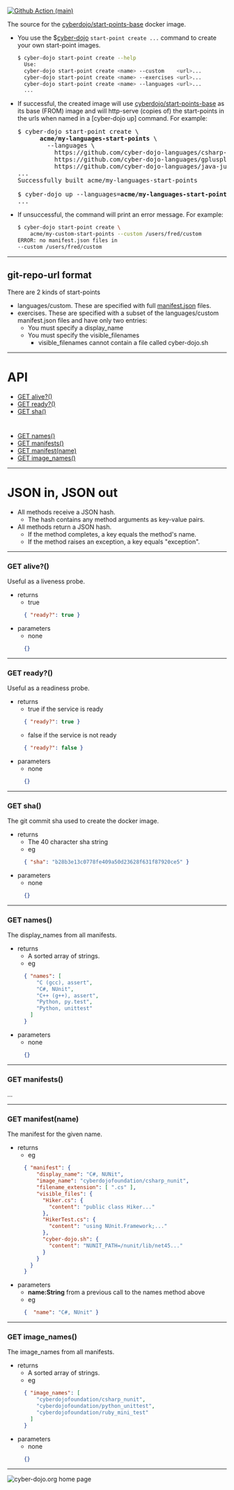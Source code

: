 
[![Github Action (main)](https://github.com/cyber-dojo/start-points-base/actions/workflows/main.yml/badge.svg)](https://github.com/cyber-dojo/start-points-base/actions)

The source for the [cyberdojo/start-points-base](https://hub.docker.com/r/cyberdojo/start-points-base) docker image.

* You use the $[cyber-dojo](https://github.com/cyber-dojo/commander/blob/master/cyber-dojo) ```start-point create ...``` command to create your own start-point images.
  ```bash
  $ cyber-dojo start-point create --help
    Use:
    cyber-dojo start-point create <name> --custom    <url>...
    cyber-dojo start-point create <name> --exercises <url>...
    cyber-dojo start-point create <name> --languages <url>...
    ...
  ```

* If successful, the created image <name> will use [cyberdojo/start-points-base](https://hub.docker.com/r/cyberdojo/start-points-base) as its base (FROM) image and will http-serve (copies of) the start-points in the urls when named in a [cyber-dojo up] command. For example:
  <pre>
  $ cyber-dojo start-point create \
        <b>acme/my-languages-start-points</b> \
          --languages \
            https://github.com/cyber-dojo-languages/csharp-nunit             \
            https://github.com/cyber-dojo-languages/gplusplus-googlemock.git \
            https://github.com/cyber-dojo-languages/java-junit.git
  ...
  Successfully built acme/my-languages-start-points

  $ cyber-dojo up --languages=<b>acme/my-languages-start-points</b>
  ...
  </pre>

* If unsuccessful, the command will print an error message. For example:
  ```bash
  $ cyber-dojo start-point create \
      acme/my-custom-start-points --custom /users/fred/custom
  ERROR: no manifest.json files in
  --custom /users/fred/custom
  ```

- - - -

## git-repo-url format
There are 2 kinds of start-points
- languages/custom. These are specified with full [manifest.json](https://blog.cyber-dojo.org/2016/08/cyber-dojo-start-points-manifestjson.html) files.
- exercises. These are specified with a subset of the languages/custom manifest.json files and have only two entries:
  - You must specify a display_name
  - You must specify the visible_filenames
    - visible_filenames cannot contain a file called cyber-dojo.sh

- - - -
# API
- [GET alive?()](#get-alive)
- [GET ready?()](#get-ready)
- [GET sha()](#get-sha)
#
- [GET names()](#get-names)
- [GET manifests()](#get-manifests)
- [GET manifest(name)](#get-manifestname)
- [GET image_names()](#get-imagenames)

- - - -
# JSON in, JSON out  
* All methods receive a JSON hash.
  * The hash contains any method arguments as key-value pairs.
* All methods return a JSON hash.
  * If the method completes, a key equals the method's name.
  * If the method raises an exception, a key equals "exception".

- - - -
### GET alive?()
Useful as a liveness probe.
- returns
  * true
  ```json
    { "ready?": true }
  ```
- parameters
  * none
  ```json
    {}
  ```

- - - -
### GET ready?()
Useful as a readiness probe.
- returns
  * true if the service is ready
  ```json
    { "ready?": true }
  ```  
  * false if the service is not ready
  ```json
    { "ready?": false }
  ```
- parameters
  * none
  ```json
    {}
  ```

- - - -
### GET sha()
The git commit sha used to create the docker image.
- returns
  * The 40 character sha string
  * eg
  ```json
    { "sha": "b28b3e13c0778fe409a50d23628f631f87920ce5" }
  ```
- parameters
  * none
  ```json
    {}
  ```

- - - -
### GET names()
The display_names from all manifests.
- returns
  * A sorted array of strings.
  * eg
  ```json
    { "names": [
        "C (gcc), assert",
        "C#, NUnit",
        "C++ (g++), assert",
        "Python, py.test",
        "Python, unittest"
      ]
    }
  ```
- parameters
  * none
  ```json
    {}
  ```

- - - -
### GET manifests()
...

- - - -
### GET manifest(name)
The manifest for the given name.
- returns
  * eg
  ```json
    { "manifest": {
        "display_name": "C#, NUNit",
        "image_name": "cyberdojofoundation/csharp_nunit",
        "filename_extension": [ ".cs" ],
        "visible_files": {
          "Hiker.cs": {               
            "content": "public class Hiker..."
          },
          "HikerTest.cs": {
            "content": "using NUnit.Framework;..."
          },
          "cyber-dojo.sh": {
            "content": "NUNIT_PATH=/nunit/lib/net45..."
          }
        }
      }
    }
  ```
- parameters
  * **name:String** from a previous call to the names method above
  * eg
  ```json
    {  "name": "C#, NUnit" }
  ```

- - - -
### GET image_names()
The image_names from all manifests.
- returns
  * A sorted array of strings.
  * eg
  ```json
    { "image_names": [
        "cyberdojofoundation/csharp_nunit",
        "cyberdojofoundation/python_unittest",
        "cyberdojofoundation/ruby_mini_test"
      ]
    }
  ```
- parameters
  * none
  ```json
    {}
  ```

- - - -

![cyber-dojo.org home page](https://github.com/cyber-dojo/cyber-dojo/blob/master/shared/home_page_snapshot.png)
